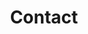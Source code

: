 ---
layout: personal
title: Contact
navigation_weight: 4
permalink: contact.html

## Meta Info
meta: 
  description: "Get in touch with Keenan Payne."

## Page Planks
planks:
  - name: 'masthead'
  - name: 'contact'
  - name: 'newsletter'

## Masthead
masthead: Get in Touch
---